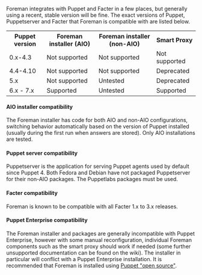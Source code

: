 Foreman integrates with Puppet and Facter in a few places, but generally using a recent, stable version will be fine.  The exact versions of Puppet, Puppetserver and Facter that Foreman is compatible with are listed below.

<table class="table table-bordered table-condensed">
  <tr>
    <th>Puppet version</th>
    <th>Foreman installer (AIO)</th>
    <th>Foreman installer (non-AIO)</th>
    <th>Smart Proxy</th>
  </tr>
  <tr>
    <td>0.x-4.3</td>
    <td>Not supported</td>
    <td>Not supported</td>
    <td>Not supported</td>
  </tr>
  <tr>
    <td>4.4-4.10</td>
    <td>Not supported</td>
    <td>Not supported</td>
    <td>Deprecated</td>
  </tr>
  <tr>
    <td>5.x</td>
    <td>Not supported</td>
    <td>Untested</td>
    <td>Deprecated</td>
  </tr>
  <tr>
    <td>6.x - 7.x</td>
    <td>Supported</td>
    <td>Untested</td>
    <td>Supported</td>
  </tr>
</table>

#### AIO installer compatibility

The Foreman installer has code for both AIO and non-AIO configurations, switching behavior automatically based on the version of Puppet installed (usually during the first run when answers are stored). Only AIO installations are tested.

#### Puppet server compatibility

Puppetserver is the application for serving Puppet agents used by default since Puppet 4. Both Fedora and Debian have not packaged Puppetserver for their non-AIO packages. The Puppetlabs packages must be used.

#### Facter compatibility

Foreman is known to be compatible with all Facter 1.x to 3.x releases.

#### Puppet Enterprise compatibility

The Foreman installer and packages are generally incompatible with Puppet Enterprise, however with some manual reconfiguration, individual Foreman components such as the smart proxy should work if needed (some further unsupported documentation can be found on the wiki).  The installer in particular will conflict with a Puppet Enterprise installation.  It is recommended that Foreman is installed using [Puppet "open source"](http://docs.puppetlabs.com/guides/installation.html).

